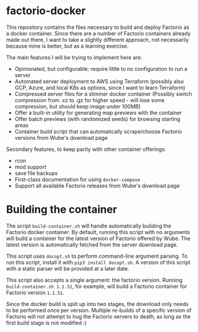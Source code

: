 # factorio-docker

This repository contains the files necessary to build and deploy Factorio as a docker container.
Since there are a number of Factorio containers already made out there, I want to take a slightly different approach, not necessarily because mine is better, but as a learning exercise.

The main features I will be trying to implement here are:
- Opinionated, but configurable: require little to no configuration to run a server
- Automated server deployment to AWS using Terraform (possibly also GCP, Azure, and local K8s as options, since I want to learn Terraform)
- Compressed server files for a slimmer docker container (Possibly switch compression from .xz to .gz for higher speed - will lose some compression, but should keep image under 100MB)
- Offer a built-in utility for generating map previews with the container
- Offer batch previews (with randomized seeds) for browsing starting areas
- Container build script that can automatically scrape/choose Factorio versions from Wube's download page

Secondary features, to keep parity with other container offerings:
- rcon
- mod support
- save file backups
- First-class documentation for using `docker-compose`
- Support all available Factorio releases from Wube's download page

# Building the container

The script `build-container.sh` will handle automatically building the Factorio docker container.  By default, running this script with no arguments will build a container for the latest version of Factorio offered by Wube.  The latest version is automatically fetched from the server download page.

This script uses `docopt.sh` to perform command-line argument parsing.  To run this script, install it with `pip3 install docopt.sh`.  A version of this script with a static parser will be provided at a later date.

This script also accepts a single argument: the factorio version.  Running `build-container.sh 1.1.51`, for example, will build a Factorio container for Factorio version `1.1.51`.

Since the docker build is split up into two stages, the download only needs to be performed once per version.  Multiple re-builds of a specific version of Factorio will not attempt to hug the Factorio servers to death, as long as the first build stage is not modified :)
